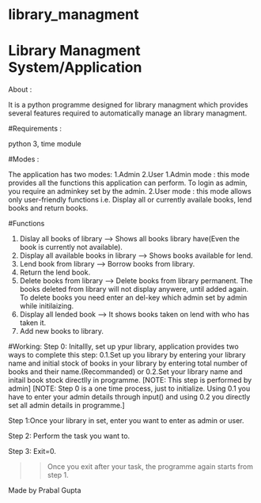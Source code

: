 # library_managment 
# Library Managment System/Application

About : 

It is a python programme designed for library managment which provides several features required to automatically manage an library managment.

#Requirements :

python 3, time module

#Modes :

The application has two modes: 1.Admin 2.User 
1.Admin mode : this mode provides all the functions this application can perform. To login as admin, you require an adminkey set by the admin.
2.User mode : this mode allows only user-friendly functions i.e. Display all or currently availale books, lend books and return books.

#Functions
1. Dislay all books of library --> Shows all books library have(Even the book is currently not available).
2. Display all available books in library --> Shows books available for lend.
3. Lend book from library --> Borrow books from library.
4. Return the lend book.
5. Delete books from library --> Delete books from library permanent. The books deleted from library will not display anywere, until added again. To delete books you need enter an del-key which admin set by admin while initilaizing.
6. Display all lended book --> It shows books taken on lend with who has taken it.
7. Add new books to library.

#Working:
Step 0: Initallly, set up ypur library, application provides two ways to complete this step:
 0.1.Set up you library by entering your library name and initial stock of books in your library by entering total number of books and their name.(Recommanded)
                                  or
 0.2.Set your library name and initail book stock directlly in programme.
[NOTE: This step is performed by admin]
[NOTE: Step 0 is a one time process, just to initialize. Using 0.1 you have to enter your admin details through input() and using 0.2 you directly set all admin details in programme.]

Step 1:Once your library in set, enter you want to enter as admin or user.

Step 2: Perform the task you want to.

Step 3: Exit=0.  
>> Once you exit after your task, the programme again starts from step 1.

Made by
Prabal Gupta

